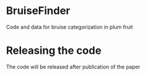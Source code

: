 # BruiseFinder
Code and data for bruise categorization in plum fruit
# Releasing the code
The code will be released after publication of the paper
